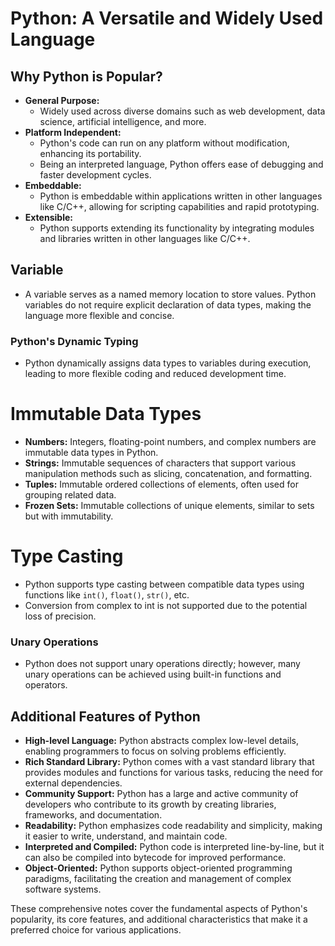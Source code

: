 # Python: A Versatile and Widely Used Language

## Why Python is Popular?

- **General Purpose:**
    - Widely used across diverse domains such as web development, data science, artificial intelligence, and more.
- **Platform Independent:**
    - Python's code can run on any platform without modification, enhancing its portability.
    - Being an interpreted language, Python offers ease of debugging and faster development cycles.
- **Embeddable:**
    - Python is embeddable within applications written in other languages like C/C++, allowing for scripting capabilities and rapid prototyping.
- **Extensible:**
    - Python supports extending its functionality by integrating modules and libraries written in other languages like C/C++.

## Variable
- A variable serves as a named memory location to store values. Python variables do not require explicit declaration of data types, making the language more flexible and concise.

### Python's Dynamic Typing
- Python dynamically assigns data types to variables during execution, leading to more flexible coding and reduced development time.

# Immutable Data Types
- **Numbers:** Integers, floating-point numbers, and complex numbers are immutable data types in Python.
- **Strings:** Immutable sequences of characters that support various manipulation methods such as slicing, concatenation, and formatting.
- **Tuples:** Immutable ordered collections of elements, often used for grouping related data.
- **Frozen Sets:** Immutable collections of unique elements, similar to sets but with immutability.

# Type Casting
- Python supports type casting between compatible data types using functions like `int()`, `float()`, `str()`, etc.
- Conversion from complex to int is not supported due to the potential loss of precision.

### Unary Operations
- Python does not support unary operations directly; however, many unary operations can be achieved using built-in functions and operators.

## Additional Features of Python

- **High-level Language:** Python abstracts complex low-level details, enabling programmers to focus on solving problems efficiently.
- **Rich Standard Library:** Python comes with a vast standard library that provides modules and functions for various tasks, reducing the need for external dependencies.
- **Community Support:** Python has a large and active community of developers who contribute to its growth by creating libraries, frameworks, and documentation.
- **Readability:** Python emphasizes code readability and simplicity, making it easier to write, understand, and maintain code.
- **Interpreted and Compiled:** Python code is interpreted line-by-line, but it can also be compiled into bytecode for improved performance.
- **Object-Oriented:** Python supports object-oriented programming paradigms, facilitating the creation and management of complex software systems.

These comprehensive notes cover the fundamental aspects of Python's popularity, its core features, and additional characteristics that make it a preferred choice for various applications.
